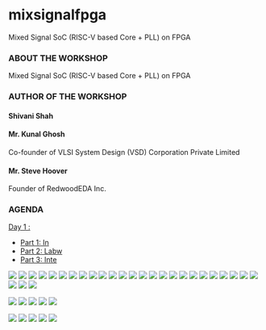 # mixsignalfpga
Mixed Signal SoC (RISC-V based Core + PLL) on FPGA

### ABOUT THE WORKSHOP
Mixed Signal SoC (RISC-V based Core + PLL) on FPGA
### AUTHOR OF THE WORKSHOP
#### Shivani Shah
#### Mr. Kunal Ghosh
Co-founder of VLSI System Design (VSD) Corporation Private Limited
#### Mr. Steve Hoover
Founder of RedwoodEDA Inc.
### AGENDA
 [Day 1 : ](#Day1)
  * [Part 1: In](#Part1-Introduction-to-RISC-V-basic-keywords)
  * [Part 2: Labw](#Part2-Labwork-for-RISC-V-software-toolchain)
  * [Part 3: Inte](#Part3-Integer-number-representation)
 
![](mixfpga/mixfpga.png)
![](mixfpga/mixfpga_vfiles.png)
![](mixfpga/mixfpga_vfiles_rvmyth.png)
![](mixfpga/mixfpga_vfiles_gtkwave.png)
![](mixfpga/mixfpga_gtkwave_decimal.png)
![](mixfpga/mixfpga_gtkwave_analog.png)
![](mixfpga/mixfpga_vivado_project.png)
![](mixfpga/mixfpga_vivado_addfiles.png)
![](mixfpga/mixfpga_vivado_top_SoCv.png)
![](mixfpga/mixfpga_vivado_headerinrvmyth.png)
![](mixfpga/mixfpga_vivado_ippll.png)
![](mixfpga/mixfpga_vivado_ippllbufin.png)
![](mixfpga/mixfpga_vivado_ila.png)
![](mixfpga/mixfpga_vivado_tb.png)
![](mixfpga/mixfpga_vivado_runsimulation.png)
![](mixfpga2/mixfpga_vivado_frequencyanalog.png)
![](mixfpga2/mixfpga_vivado_constraint.png)
![](mixfpga2/mixfpga_vivado_synthesiscomplete.png)
![](mixfpga_vivado_implementationfail.png)
![](mixfpga_vivado_holdviolations.png)
![](mixfpga_vivado_holdviolationspath70.png)
![](mixfpga_vivado_holdviolationspath69.png)
![](mixfpga_vivado_constrainedited.png)
![](mixfpga2/mixfpga_vivado_implementationcomplete.png)
![](mixfpga2/mixfpga_vivado_implementationcomplete2.png)
![](mixfpga2/mixfpga_vivado_generatebitstream.png)
![](mixfpga2/mixfpga_vivado_openmanager.png)
![](mixfpga2/mixfpga_vivado_noboard.png)

![](mixfpga_vivado_implementationfail.png)
![](mixfpga_vivado_holdviolations.png)
![](mixfpga_vivado_holdviolationspath70.png)
![](mixfpga_vivado_holdviolationspath69.png)
![](mixfpga_vivado_constrainedited.png)


![](mixfpga_vivado_implementationfail.png)
![](mixfpga_vivado_holdviolations.png)
![](mixfpga_vivado_holdviolationspath70.png)
![](mixfpga_vivado_holdviolationspath69.png)
![](mixfpga_vivado_constrainedited.png)
